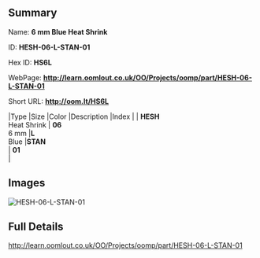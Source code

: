 

## Summary
 
Name: __6 mm Blue Heat Shrink__

ID: __HESH-06-L-STAN-01__

Hex ID: __HS6L__

WebPage: __http://learn.oomlout.co.uk/OO/Projects/oomp/part/HESH-06-L-STAN-01__

Short URL: __http://oom.lt/HS6L__


|Type   |Size   |Color   |Description   |Index   |
| __HESH__ <br>Heat Shrink  | __06__<br>6 mm   |__L__<br>Blue    |__STAN__<br>    | __01__<br>  |


## Images
![HESH-06-L-STAN-01](http://oomlout.com/oomp-gen/parts/HESH-06-L-STAN-01/HESH-06-L-STAN-01_420.jpg)

## Full Details

 http://learn.oomlout.co.uk/OO/Projects/oomp/part/HESH-06-L-STAN-01

